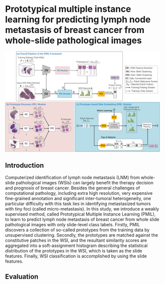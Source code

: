 # Prototypical multiple instance learning for predicting lymph node metastasis of breast cancer from whole-slide pathological images

<img src="https://github.com/Zero-We/PMIL/blob/main/docs/pmil-overview.png" width="800px">


## Introduction
Computerized identification of lymph node metastasis (LNM) from whole-slide pathological images (WSIs) can largely benefit the therapy decision and prognosis of breast cancer. Besides the general challenges of computational pathology, including extra high resolution, very expensive fine-grained annotation and significant inter-tumoral heterogeneity, one particular difficulty with this task lies in identifying metastasized tumors with tiny foci (called micro-metastasis). In this study, we introduce a weakly supervised method, called Prototypical Multiple Instance Learning (PMIL), to learn to predict lymph node metastasis of breast cancer from whole slide pathological images with only slide-level class labels. Firstly, PMIL discovers a collection of so-called prototypes from the training data by unsupervised clustering. Secondly, the prototypes are matched against the constitutive patches in the WSI, and the resultant similarity scores are aggregated into a soft-assignment histogram describing the statistical distribution of the prototypes in the WSI, which is taken as the slide features. Finally, WSI classification is accomplished by using the slide features.

## Evaluation
